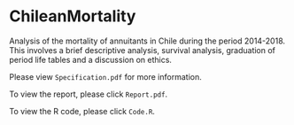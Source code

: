 # ChileanMortality
Analysis of the mortality of annuitants in Chile during the period 2014-2018. This involves a brief descriptive analysis, survival analysis, graduation of period life tables and a discussion on ethics.

Please view `Specification.pdf` for more information.

To view the report, please click `Report.pdf`.

To view the R code, please click `Code.R`.
